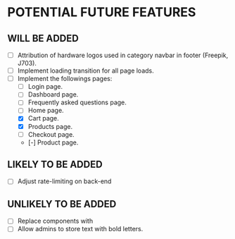 # POTENTIAL FUTURE FEATURES

## WILL BE ADDED
- [ ] Attribution of hardware logos used in category navbar in footer (Freepik, J703).
- [ ] Implement loading transition for all page loads.
- [ ] Implement the followings pages:
  + [ ] Login page.
  + [ ] Dashboard page.
  + [ ] Frequently asked questions page.
  + [ ] Home page.
  + [x] Cart page.
  + [x] Products page.
  + [ ] Checkout page.
  + [-] Product page.

## LIKELY TO BE ADDED
- [ ] Adjust rate-limiting on back-end

## UNLIKELY TO BE ADDED
- [ ] Replace <a> components with <Link>
- [ ] Allow admins to store text with bold letters.
